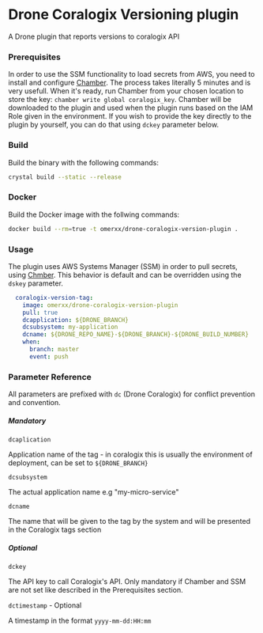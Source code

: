 # Drone Coralogix Versioning plugin
A Drone plugin that reports versions to coralogix API

### Prerequisites
In order to use the SSM functionality to load secrets from AWS, you need to install and configure [Chamber](https://github.com/segmentio/chamber).
The process takes literally 5 minutes and is very usefull.
When it's ready, run Chamber from your chosen location to store the key: `chamber write global coralogix_key`.
Chamber will be downloaded to the plugin and used when the plugin runs based on the IAM Role given in the environment.
If you wish to provide the key directly to the plugin by yourself, you can do that using `dckey` parameter below.



### Build
Build the binary with the following commands:
```bash
crystal build --static --release
```


### Docker
Build the Docker image with the follwing commands:
```bash
docker build --rm=true -t omerxx/drone-coralogix-version-plugin .
```


### Usage
The plugin uses AWS Systems Manager (SSM) in order to pull secrets, using [Chmber](https://github.com/segmentio/chamber).
This behavior is default and can be overridden using the `dskey` parameter.

```yaml
  coralogix-version-tag:
    image: omerxx/drone-coralogix-version-plugin
    pull: true
    dcapplication: ${DRONE_BRANCH}
    dcsubsystem: my-application
    dcname: ${DRONE_REPO_NAME}-${DRONE_BRANCH}-${DRONE_BUILD_NUMBER}
    when:
      branch: master 
      event: push 

```


### Parameter Reference
All parameters are prefixed with `dc` (Drone Coralogix) for conflict prevention and convention.

##### Mandatory

`dcaplication`

Application name of the tag - in coralogix this is usually the environment of deployment, can be set to `${DRONE_BRANCH}`


`dcsubsystem`

The actual application name e.g "my-micro-service"


`dcname`

The name that will be given to the tag by the system and will be presented in the Coralogix tags section

##### Optional

`dckey`

The API key to call Coralogix's API. Only mandatory if Chamber and SSM are not set like described in the Prerequisites section.


`dctimestamp` - Optional

A timestamp in the format `yyyy-mm-dd:HH:mm`



